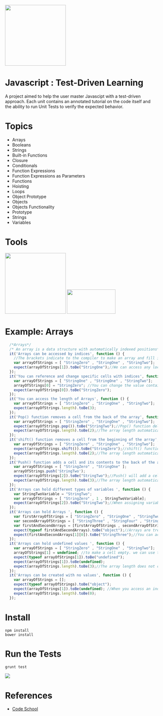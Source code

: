 <a name="README">[<img src="https://camo.githubusercontent.com/eb464a60a4a47f8b600aa71bfbc6aff3fe5c5392/68747470733a2f2f7261772e6769746875622e636f6d2f766f6f646f6f74696b69676f642f6c6f676f2e6a732f6d61737465722f6a732e706e67" width="200px" height="200px" />](https://github.com/MartinChavez/Learn-Javascript)</a>

Javascript : Test-Driven Learning
================

A project aimed to help the user master Javascipt with a test-driven approach. Each unit contains an annotated tutorial on the code itself and the ability to run Unit Tests to verify the expected behavior.

Topics
================
 - Arrays
 - Booleans
 - Strings
 - Built-in Functions
 - Closure
 - Conditionals
 - Function Expressions
 - Function Expressions as Parameters
 - Functions
 - Hoisting
 - Loops
 - Object Prototype
 - Objects
 - Objects Functionality
 - Prototype
 - Strings
 - Variables

Tools
====================
<a name="README">[<img src="https://camo.githubusercontent.com/39242419c60a53e1f3cecdeecb2460acce47366f/687474703a2f2f6772756e746a732e636f6d2f696d672f6772756e742d6c6f676f2d6e6f2d776f72646d61726b2e737667" width="200px" height="200px" />](https://github.com/gruntjs/grunt)</a>
<a name="README">[<img src="https://karma-runner.github.io/assets/img/banner.png" width="160px" height="80px" />](https://karma-runner.github.io/0.12/index.html)</a>

Example: Arrays
====================
```Javascript
  /*Arrays*/
  /* An array is a data structure with automatically indexed positions*/
  it('Arrays can be accessed by indices', function () {
    //The brackets indicate to the compiler to make an array and fill it with the comma-separated values between the brackets
    var arrayOfStrings = [ "StringZero" , "StringOne" , "StringTwo"];
    expect(arrayOfStrings[1]).toBe("StringOne");//We can access any location of the zero-based array
  });
  it('You can reference and change specific cells with indices', function () {
    var arrayOfStrings = [ "StringOne" , "StringOne" , "StringTwo"];
    arrayOfStrings[0] = "StringZero"; //You can change the value contained at any index
    expect(arrayOfStrings[0]).toBe("StringZero");
  });
  it('You can access the length of Arrays', function () {
    var arrayOfStrings = [ "StringZero" , "StringOne" , "StringTwo"];
    expect(arrayOfStrings.length).toBe(3);
  });
  it('Pop() function removes a cell from the back of the array', function () {
    var arrayOfStrings = [ "StringZero" , "StringOne" , "StringTwo"];
    expect(arrayOfStrings.pop()).toBe("StringTwo");//Pop() function deletes the last position and retrieves its value
    expect(arrayOfStrings.length).toBe(2);//The array length automatically adjusts
  });
  it('shift() function removes a cell from the beginning of the array', function () {
    var arrayOfStrings = [ "StringZero" , "StringOne" , "StringTwo"];
    expect(arrayOfStrings.shift()).toBe("StringZero");//shift() function deletes the first position and retrieves its value
    expect(arrayOfStrings.length).toBe(2);//The array length automatically adjusts
  });
  it('Push() function adds a cell and its contents to the back of the array', function () {
    var arrayOfStrings = [ "StringZero" , "StringOne" ];
    arrayOfStrings.push('StringTwo');
    expect(arrayOfStrings[2]).toBe("StringTwo");//Push() will add a cell onto the back of the arrays
    expect(arrayOfStrings.length).toBe(3);//The array length automatically adjusts
  });
  it('Arrays can hold different types of variables ', function () {
    var StringTwoVariable = "StringTwo";
    var arrayOfStrings = [ "StringZero" , 1 , StringTwoVariable];
    expect(arrayOfStrings[2]).toBe("StringTwo");//When assigning variables to an entry of an array, the variable name is not used, instead the array uses Value of it
  });
  it('Arrays can hold Arrays ', function () {
    var firstArrayOfStrings = [ "StringZero" , "StringOne" , "StringTwo"];
    var secondArrayOfStrings = [ "StringThree" , "StringFour" , "StringFive"];
    var firstAndSecondArrays = [firstArrayOfStrings , secondArrayOfStrings];
    expect(typeof firstAndSecondArrays).toBe("object");//Arrays are treated as objects
    expect(firstAndSecondArrays[1][0]).toBe("StringThree");//You can access any index of the composed array
  });
  it('Arrays can hold undefined values ', function () {
    var arrayOfStrings = [ "StringZero" , "StringOne" , "StringTwo"];
    arrayOfStrings[1] = undefined; //to make a cell empty. we can use the keyword 'undefined', which means 'NO CONTENTS'
    expect(typeof arrayOfStrings[1]).toBe("undefined");
    expect(arrayOfStrings[1]).toBe(undefined);
    expect(arrayOfStrings.length).toBe(3);//The array length does not change when some of the values are undefined
  });
  it('Arrays can be created with no values', function () {
    var arrayOfStrings = [];
    expect(typeof arrayOfStrings).toBe("object");
    expect(arrayOfStrings[1]).toBe(undefined); //When you access an index of the array with no value, the array returns 'undefined'
    expect(arrayOfStrings.length).toBe(0);
  });
```
Install
====================
```Terminal
npm install
bower install
```

Run the Tests
====================
```Javascript
grunt test
```
[<img src="https://s3-us-west-2.amazonaws.com/testdrivenlearningbucket/Run+Tests.png"  />](https://github.com/MartinChavez/Learn-Javascript)

References
====================

* [Code School](https://www.codeschool.com/)
